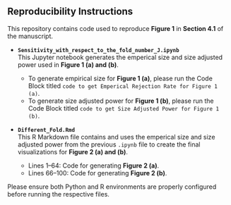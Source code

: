 ## Reproducibility Instructions

This repository contains code used to reproduce **Figure 1** in **Section 4.1** of the manuscript.

  - **`Sensitivity_with_respect_to_the_fold_number_J.ipynb`**  
    This Jupyter notebook generates the emperical size and size adjusted power used in **Figure 1 (a) and (b)**. 
    - To generate empirical size for **Figure 1 (a)**, please run the Code Block titled `code to get Emperical Rejection Rate for Figure 1 (a)`.
    - To generate size adjusted power for **Figure 1 (b)**, please run the Code Block titled `code to get Size Adjusted Power for Figure 1 (b)`.
    
  - **`Different_Fold.Rmd`**  
    This R Markdown file contains and uses the emperical size and size adjusted power from the previous `.ipynb` file to create the final visualizations for **Figure 2 (a) and (b)**.  
    - Lines 1–64: Code for generating **Figure 2 (a)**. 
    - Lines 66–100: Code for generating **Figure 2 (b)**.

Please ensure both Python and R environments are properly configured before running the respective files.
